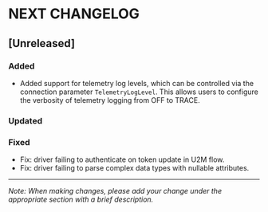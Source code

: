 # NEXT CHANGELOG

## [Unreleased]

### Added
* Added support for telemetry log levels, which can be controlled via the connection parameter `TelemetryLogLevel`. This allows users to configure the verbosity of telemetry logging from OFF to TRACE.


### Updated

### Fixed
- Fix: driver failing to authenticate on token update in U2M flow.
- Fix: driver failing to parse complex data types with nullable attributes.
---
*Note: When making changes, please add your change under the appropriate section with a brief description.* 

